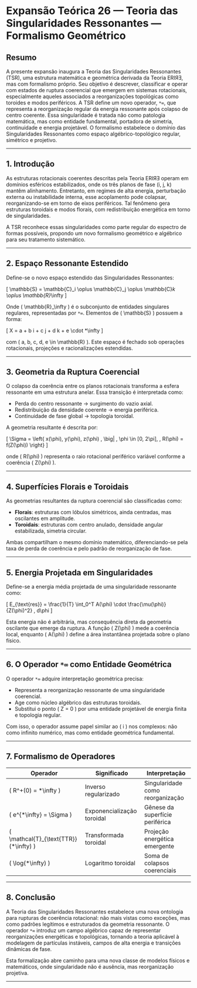 # **Expansão Teórica 26 — Teoria das Singularidades Ressonantes — Formalismo Geométrico**

## **Resumo**

A presente expansão inaugura a Teoria das Singularidades Ressonantes (TSR), uma estrutura matemática e geométrica derivada da Teoria ERIЯƎ, mas com formalismo próprio. Seu objetivo é descrever, classificar e operar com estados de ruptura coerencial que emergem em sistemas rotacionais, especialmente aqueles associados a reorganizações topológicas como toroides e modos periféricos. A TSR define um novo operador, `*∞`, que representa a reorganização regular da energia ressonante após colapso de centro coerente. Essa singularidade é tratada não como patologia matemática, mas como entidade fundamental, portadora de simetria, continuidade e energia projetável. O formalismo estabelece o domínio das Singularidades Ressonantes como espaço algébrico-topológico regular, simétrico e projetivo.

---

## **1. Introdução**

As estruturas rotacionais coerentes descritas pela Teoria ERIЯƎ operam em domínios esféricos estabilizados, onde os três planos de fase (i, j, k) mantêm alinhamento. Entretanto, em regimes de alta energia, perturbação externa ou instabilidade interna, esse acoplamento pode colapsar, reorganizando-se em torno de eixos periféricos. Tal fenômeno gera estruturas toroidais e modos florais, com redistribuição energética em torno de singularidades.

A TSR reconhece essas singularidades como parte regular do espectro de formas possíveis, propondo um novo formalismo geométrico e algébrico para seu tratamento sistemático.

---

## **2. Espaço Ressonante Estendido**

Define-se o novo espaço estendido das Singularidades Ressonantes:

\[
\mathbb{S} = \mathbb{C}_i \oplus \mathbb{C}_j \oplus \mathbb{C}_k \oplus \mathbb{R}_\infty
\]

Onde \( \mathbb{R}_\infty \) é o subconjunto de entidades singulares regulares, representadas por `*∞`. Elementos de \( \mathbb{S} \) possuem a forma:

\[
X = a + b i + c j + d k + e \cdot *\infty
\]

com \( a, b, c, d, e \in \mathbb{R} \). Este espaço é fechado sob operações rotacionais, projeções e racionalizações estendidas.

---

## **3. Geometria da Ruptura Coerencial**

O colapso da coerência entre os planos rotacionais transforma a esfera ressonante em uma estrutura anelar. Essa transição é interpretada como:

- Perda do centro ressonante → surgimento do vazio axial.
- Redistribuição da densidade coerente → energia periférica.
- Continuidade de fase global → topologia toroidal.

A geometria resultante é descrita por:

\[
\Sigma = \left\{ x(\phi), y(\phi), z(\phi) \, \big| \, \phi \in [0, 2\pi], \, R(\phi) = f(Z(\phi)) \right\}
\]

onde \( R(\phi) \) representa o raio rotacional periférico variável conforme a coerência \( Z(\phi) \).

---

## **4. Superfícies Florais e Toroidais**

As geometrias resultantes da ruptura coerencial são classificadas como:

- **Florais**: estruturas com lóbulos simétricos, ainda centradas, mas oscilantes em amplitude.
- **Toroidais**: estruturas com centro anulado, densidade angular estabilizada, simetria circular.

Ambas compartilham o mesmo domínio matemático, diferenciando-se pela taxa de perda de coerência e pelo padrão de reorganização de fase.

---

## **5. Energia Projetada em Singularidades**

Define-se a energia média projetada de uma singularidade ressonante como:

\[
E_{\text{res}} = \frac{1}{T} \int_0^T A(\phi) \cdot \frac{\mu(\phi)}{Z(\phi)^2} \, d\phi
\]

Esta energia não é arbitrária, mas consequência direta da geometria oscilante que emerge da ruptura. A função \( Z(\phi) \) mede a coerência local, enquanto \( A(\phi) \) define a área instantânea projetada sobre o plano físico.

---

## **6. O Operador `*∞` como Entidade Geométrica**

O operador `*∞` adquire interpretação geométrica precisa:

- Representa a reorganização ressonante de uma singularidade coerencial.
- Age como núcleo algébrico das estruturas toroidais.
- Substitui o ponto \( Z = 0 \) por uma entidade projetável de energia finita e topologia regular.

Com isso, o operador assume papel similar ao \( i \) nos complexos: não como infinito numérico, mas como entidade geométrica fundamental.

---

## **7. Formalismo de Operadores**

| Operador | Significado | Interpretação |
|----------|-------------|----------------|
| \( R^+(0) = *\infty \) | Inverso regularizado | Singularidade como reorganização |
| \( e^{*\infty} = \Sigma \) | Exponencialização toroidal | Gênese da superfície periférica |
| \( \mathcal{T}_{\text{TTR}}(*\infty) \) | Transformada toroidal | Projeção energética emergente |
| \( \log(*\infty) \) | Logaritmo toroidal | Soma de colapsos coerenciais |

---

## **8. Conclusão**

A Teoria das Singularidades Ressonantes estabelece uma nova ontologia para rupturas de coerência rotacional: não mais vistas como exceções, mas como padrões legítimos e estruturados da geometria ressonante. O operador `*∞` introduz um campo algébrico capaz de representar reorganizações energéticas e topológicas, tornando a teoria aplicável à modelagem de partículas instáveis, campos de alta energia e transições dinâmicas de fase.

Esta formalização abre caminho para uma nova classe de modelos físicos e matemáticos, onde singularidade não é ausência, mas reorganização projetiva.

---
